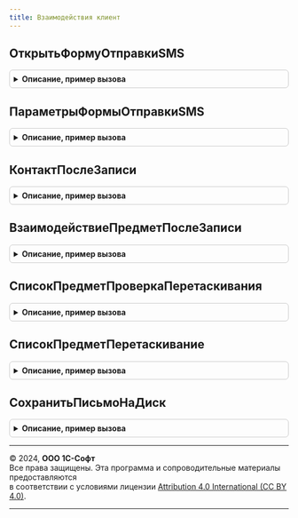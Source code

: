 ```yaml
---
title: Взаимодействия клиент
---
```



## ОткрытьФормуОтправкиSMS
<details style="margin: 1em 0; padding: 0.5em; border: 1px solid #ccc; border-radius: 6px;">

<summary style="font-weight: bold; cursor: pointer;">Описание, пример вызова</summary>

```bsl

// Открывает форму нового документа "Сообщение SMS" с переданными параметрами.
//
// Параметры:
//   ПараметрыФормы - см. ВзаимодействияКлиент.ПараметрыФормыОтправкиSMS.
//   УдалитьТекст                - Строка - не используется.
//   УдалитьПредмет              - ЛюбаяСсылка - не используется.
//   УдалитьОтправлятьВТранслите - Булево - не используется.
//
Процедура ОткрытьФормуОтправкиSMS(Знач ПараметрыФормы = Неопределено, Экспорт
```

Пример вызова
```bsl
ВзаимодействияКлиент.ОткрытьФормуОтправкиSMS(ПараметрыФормы, );
```
</details>

## ПараметрыФормыОтправкиSMS
<details style="margin: 1em 0; padding: 0.5em; border: 1px solid #ccc; border-radius: 6px;">

<summary style="font-weight: bold; cursor: pointer;">Описание, пример вызова</summary>

```bsl

// Возвращает параметры для передачи в ВзаимодействияКлиент.ОткрытьФормуОтправкиSMS.
//
// Возвращаемое значение:
//  Структура:
//   * Адресаты             - Строка
//                          - СписокЗначений
//                          - Массив - список получателей письма.
//   * Текст                - Строка - текст письма.
//   * Предмет              - ЛюбаяСсылка - предмет письма.
//   * ОтправлятьВТранслите - Булево - признак того, что сообщение при отправке должно быть преобразовано в латинские
//                                     символы.
//
Функция ПараметрыФормыОтправкиSMS() Экспорт
```

Пример вызова
```bsl
Результат = ВзаимодействияКлиент.ПараметрыФормыОтправкиSMS() 
```
</details>

## КонтактПослеЗаписи
<details style="margin: 1em 0; padding: 0.5em; border: 1px solid #ccc; border-radius: 6px;">

<summary style="font-weight: bold; cursor: pointer;">Описание, пример вызова</summary>

```bsl

// Обработчик для события формы ПослеЗаписиНаСервере. Вызывается для контакта.
//
// Параметры:
//  Форма                          - ФормаКлиентскогоПриложения - форма, для которой обрабатывается событие.
//  Объект                         - ДанныеФормыКоллекция - данные объекта хранимые в форме.
//  ПараметрыЗаписи                - Структура - структура, в которую добавляются параметры, которые потом будут
//                                               посланы с оповещением.
//  ИмяОбъектаОтправителяСообщения - Строка - имя объекта метаданных, для формы которого обрабатывается событие.
//  ПосылатьОповещение  - Булево   - признак необходимости отправки оповещения из этой процедуры.
//
Процедура КонтактПослеЗаписи(Форма,Объект,ПараметрыЗаписи,ИмяОбъектаОтправителяСообщения,ПосылатьОповещение = Истина) Экспорт
```

Пример вызова
```bsl
ВзаимодействияКлиент.КонтактПослеЗаписи(Форма, Объект, ПараметрыЗаписи, ИмяОбъектаОтправителяСообщения, ПосылатьОповещение);
```
</details>

## ВзаимодействиеПредметПослеЗаписи
<details style="margin: 1em 0; padding: 0.5em; border: 1px solid #ccc; border-radius: 6px;">

<summary style="font-weight: bold; cursor: pointer;">Описание, пример вызова</summary>

```bsl

// Обработчик для события формы ПослеЗаписиНаСервере. Вызывается для взаимодействия или предмета взаимодействия.
//
// Параметры:
//  Форма                          - ФормаКлиентскогоПриложения - форма, для которой обрабатывается событие.
//  Объект                         - ОпределяемыйТип.ПредметВзаимодействия - данные объекта хранимые в форме.
//  ПараметрыЗаписи                - Структура - структура, в которую добавляются параметры, которые потом будут
//                                               посланы с оповещением.
//  ИмяОбъектаОтправителяСообщения - Строка - имя объекта метаданных, для формы которого обрабатывается событие.
//  ПосылатьОповещение  - Булево   - признак необходимости отправки оповещения из этой процедуры.
//
Процедура ВзаимодействиеПредметПослеЗаписи(Форма,Объект,ПараметрыЗаписи,ИмяОбъектаОтправителяСообщения = "",ПосылатьОповещение = Истина) Экспорт
```

Пример вызова
```bsl
ВзаимодействияКлиент.ВзаимодействиеПредметПослеЗаписи(Форма, Объект, ПараметрыЗаписи, ИмяОбъектаОтправителяСообщения, ПосылатьОповещение);
```
</details>

## СписокПредметПроверкаПеретаскивания
<details style="margin: 1em 0; padding: 0.5em; border: 1px solid #ccc; border-radius: 6px;">

<summary style="font-weight: bold; cursor: pointer;">Описание, пример вызова</summary>

```bsl

// Обработчик для события формы ПроверкаПеретаскивания. Вызывается для списка предметов при перетаскивании в него взаимодействий.
//
// Параметры:
//  Элемент                   - ТаблицаФормы - таблица, для которой обрабатывается событие.
//  ПараметрыПеретаскивания   - ПараметрыПеретаскивания - содержит перетаскиваемое значение, тип действия и возможные
//                                                        действия при перетаскивании.
//  СтандартнаяОбработка      - Булево - признак стандартной обработки события.
//  СтрокаТаблицы             - ДанныеФормыЭлементКоллекции - строка таблицы, над которой находится курсор.
//  Поле                      - Поле - элемент управляемой формы, с которым связана данная колонка таблицы.
//
Процедура СписокПредметПроверкаПеретаскивания(Элемент, ПараметрыПеретаскивания, СтандартнаяОбработка, СтрокаТаблицы, Поле) Экспорт
```

Пример вызова
```bsl
ВзаимодействияКлиент.СписокПредметПроверкаПеретаскивания(Элемент, ПараметрыПеретаскивания, СтандартнаяОбработка, СтрокаТаблицы, Поле) 
```
</details>

## СписокПредметПеретаскивание
<details style="margin: 1em 0; padding: 0.5em; border: 1px solid #ccc; border-radius: 6px;">

<summary style="font-weight: bold; cursor: pointer;">Описание, пример вызова</summary>

```bsl

// Обработчик для события формы Перетаскивание. Вызывается для списка предметов при перетаскивании в него взаимодействий.
//
// Параметры:
//  Элемент                   - ТаблицаФормы - таблица, для которой обрабатывается событие.
//  ПараметрыПеретаскивания   - ПараметрыПеретаскивания - содержит перетаскиваемое значение, тип действия и возможные
//                                                        действия при перетаскивании.
//  СтандартнаяОбработка      - Булево - признак стандартной обработки события.
//  СтрокаТаблицы             - ДанныеФормыЭлементКоллекции - строка таблицы, над которой находится курсор.
//  Поле                      - Поле - элемент управляемой формы, с которым связана данная колонка таблицы.
//
Процедура СписокПредметПеретаскивание(Элемент, ПараметрыПеретаскивания, СтандартнаяОбработка, СтрокаТаблицы, Поле) Экспорт
```

Пример вызова
```bsl
ВзаимодействияКлиент.СписокПредметПеретаскивание(Элемент, ПараметрыПеретаскивания, СтандартнаяОбработка, СтрокаТаблицы, Поле) 
```
</details>

## СохранитьПисьмоНаДиск
<details style="margin: 1em 0; padding: 0.5em; border: 1px solid #ccc; border-radius: 6px;">

<summary style="font-weight: bold; cursor: pointer;">Описание, пример вызова</summary>

```bsl

// Сохраняет письмо на компьютер.
//
// Параметры:
//  Письмо                  - ДокументСсылка.ЭлектронноеПисьмоВходящее
//                          - ДокументСсылка.ЭлектронноеПисьмоИсходящее - письмо, которое будет сохранено.
//  УникальныйИдентификатор - УникальныйИдентификатор - уникальный идентификатор формы, из которой была вызвана команда сохранения.
//
Процедура СохранитьПисьмоНаДиск(Письмо, УникальныйИдентификатор) Экспорт
```

Пример вызова
```bsl
ВзаимодействияКлиент.СохранитьПисьмоНаДиск(Письмо, УникальныйИдентификатор) 
```
</details>

---

© 2024, **ООО 1С-Софт**  
Все права защищены. Эта программа и сопроводительные материалы предоставляются  
в соответствии с условиями лицензии [Attribution 4.0 International (CC BY 4.0)](https://creativecommons.org/licenses/by/4.0/legalcode).

---
